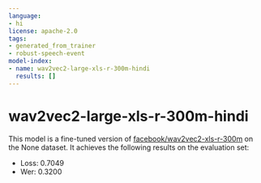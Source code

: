 ```yaml
---
language:
- hi
license: apache-2.0
tags:
- generated_from_trainer
- robust-speech-event
model-index:
- name: wav2vec2-large-xls-r-300m-hindi
  results: []
---
```


<!-- This model card has been generated automatically according to the information the Trainer had access to. You
should probably proofread and complete it, then remove this comment. -->

# wav2vec2-large-xls-r-300m-hindi

This model is a fine-tuned version of [facebook/wav2vec2-xls-r-300m](https://huggingface.co/facebook/wav2vec2-xls-r-300m) on the None dataset.
It achieves the following results on the evaluation set:
- Loss: 0.7049
- Wer: 0.3200
